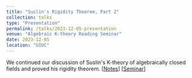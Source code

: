 ```yaml
---
title: "Suslin's Rigidity Theorem, Part 2"
collection: talks
type: "Presentation"
permalink: /talks/2023-12-05-presentation
venue: "Algebraic K-theory Reading Seminar"
date: 2023-12-05
location: "UIUC"
---
```


We continued our discussion of Suslin's K-theory of algebraically closed fields and proved his rigidity theorem. [<a href = "../files/Suslin_s_K_theory_of_Algebraically_Closed_Fields.pdf">Notes</a>] [[Seminar](https://jiantongliu.github.io/597K/)] 
